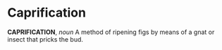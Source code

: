 # Caprification

**CAPRIFICATION**, _noun_ A method of ripening figs by means of a gnat or insect that pricks the bud.
